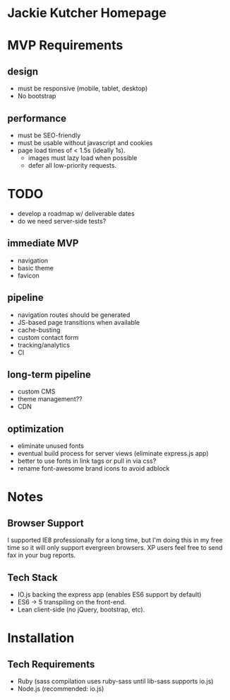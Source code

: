 Jackie Kutcher Homepage
=======================

MVP Requirements
================

design
-----------
* must be responsive (mobile, tablet, desktop)
* No bootstrap

performance
-----------
* must be SEO-friendly
* must be usable without javascript and cookies
* page load times of < 1.5s (ideally 1s).
  - images must lazy load when possible
  - defer all low-priority requests.

TODO
====

* develop a roadmap w/ deliverable dates
* do we need server-side tests?

immediate MVP
-------------
* navigation
* basic theme
* favicon

pipeline
--------
* navigation routes should be generated
* JS-based page transitions when available
* cache-busting
* custom contact form
* tracking/analytics
* CI

long-term pipeline
-------------------
* custom CMS
* theme management??
* CDN

optimization
------------
* eliminate unused fonts
* eventual build process for server views (eliminate express.js app)
* better to use fonts in link tags or pull in via css?
* rename font-awesome brand icons to avoid adblock

Notes
=====

Browser Support
---------------
I supported IE8 professionally for a long time, but I'm doing this in my free
time so it will only support evergreen browsers. XP users feel free to send
fax in your bug reports.

Tech Stack
----------
* IO.js backing the express app (enables ES6 support by default)
* ES6 -> 5 transpiling on the front-end.
* Lean client-side (no jQuery, bootstrap, etc).

Installation
============

Tech Requirements
-----------------
* Ruby (sass compilation uses ruby-sass until lib-sass supports io.js)
* Node.js (recommended: io.js)
